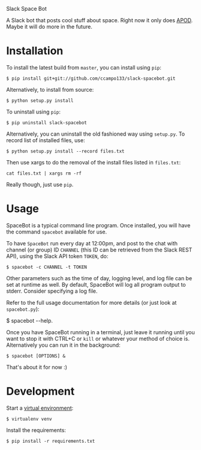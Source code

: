 Slack Space Bot

A Slack bot that posts cool stuff about space. Right now it only does [APOD](http://apod.nasa.gov/apod/astropix.html). 
Maybe it will do more in the future.

# Installation

To install the latest build from `master`, you can install using `pip`:

    $ pip install git+git://github.com/ccampo133/slack-spacebot.git
    
Alternatively, to install from source:

    $ python setup.py install
    
To uninstall using `pip`:

    $ pip uninstall slack-spacebot
    
Alternatively, you can uninstall the old fashioned way using `setup.py`. To record list of installed files, use:
    
    $ python setup.py install --record files.txt

Then use xargs to do the removal of the install files listed in `files.txt`:
    
    cat files.txt | xargs rm -rf
    
Really though, just use `pip`.

# Usage

SpaceBot is a typical command line program. Once installed, you will have the command `spacebot` available for use. 

To have `SpaceBot` run every day at 12:00pm, and post to the chat with channel (or group) ID `CHANNEL` (this ID can be 
retrieved from the Slack REST API), using the Slack API token `TOKEN`, do:
 
    $ spacebot -c CHANNEL -t TOKEN

Other parameters such as the time of day, logging level, and log file can be set at runtime as well. By default, 
SpaceBot will log all program output to stderr. Consider specifying a log file.

Refer to the full usage documentation for more details (or just look at `spacebot.py`):

   $ spacebot --help.
   
Once you have SpaceBot running in a terminal, just leave it running until you want to stop it with CTRL+C or `kill` or
whatever your method of choice is. Alternatively you can run it in the background:

    $ spacebot [OPTIONS] &

That's about it for now :)

# Development

Start a [virtual environment](https://virtualenv.pypa.io/en/latest/): 

    $ virtualenv venv

Install the requirements:

    $ pip install -r requirements.txt
